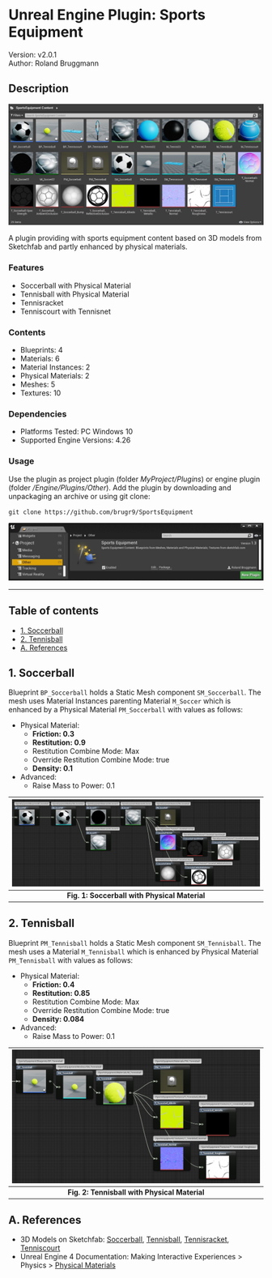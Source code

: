# Unreal Engine Plugin: Sports Equipment

Version: v2.0.1
<br>Author: Roland Bruggmann

## Description

![Screenshot of Plugin Content](Docs/ScreenshotPluginContent.jpg "Screenshot of Plugin Content")

A plugin providing with sports equipment content based on 3D models from Sketchfab and partly enhanced by physical materials.

### Features

* Soccerball with Physical Material
* Tennisball with Physical Material
* Tennisracket
* Tenniscourt with Tennisnet

### Contents

* Blueprints: 4
* Materials: 6
* Material Instances: 2
* Physical Materials: 2
* Meshes: 5
* Textures: 10

### Dependencies

* Platforms Tested: PC Windows 10
* Supported Engine Versions: 4.26

### Usage

Use the plugin as project plugin (folder *MyProject/Plugins*) or engine plugin (folder */Engine/Plugins/Other*). Add the plugin by downloading and unpackaging an archive or using git clone:

```shell
git clone https://github.com/brugr9/SportsEquipment
```

![Screenshot of Plugin](Docs/ScreenshotPlugin.jpg "Screenshot of Plugin")

---

## Table of contents

<!-- Start Document Outline -->

* [1. Soccerball](#1-soccerball)
* [2. Tennisball](#2-tennisball)
* [A. References](#a-references)

<!-- End Document Outline -->

<div style='page-break-after: always'></div>

## 1. Soccerball

Blueprint `BP_Soccerball` holds a Static Mesh component `SM_Soccerball`. The mesh uses Material Instances parenting Material `M_Soccer` which is enhanced by a Physical Material `PM_Soccerball` with values as follows:

* Physical Material:
  * **Friction: 0.3**
  * **Restitution: 0.9**
  * Restitution Combine Mode: Max
  * Override Restitution Combine Mode: true
  * **Density: 0.1**
* Advanced:
  * Raise Mass to Power: 0.1

|![Screenshot of Soccerball Reference Viewer](Docs/ScreenshotReferenceViewerSoccerball.jpg "Screenshot of Soccerball Reference Viewer")|
|:--:|
|**Fig. 1: Soccerball with Physical Material**|

<div style='page-break-after: always'></div>

## 2. Tennisball

Blueprint `PM_Tennisball` holds a Static Mesh component `SM_Tennisball`. The mesh uses a Material `M_Tennisball` which is enhanced by Physical Material `PM_Tennisball` with values as follows:

* Physical Material:
  * **Friction: 0.4**
  * **Restitution: 0.85**
  * Restitution Combine Mode: Max
  * Override Restitution Combine Mode: true
  * **Density: 0.084**
* Advanced:
  * Raise Mass to Power: 0.1

|![Screenshot of Tennisball Reference Viewer](Docs/ScreenshotReferenceViewerTennisball.jpg "Screenshot of Tennisball Reference Viewer")|
|:--:|
|**Fig. 2: Tennisball with Physical Material**|

## A. References

* 3D Models on Sketchfab: [Soccerball](https://sketchfab.com/3d-models/soccer-ball-d4c560493a0846c5943f3aeea58acb72), [Tennisball](https://sketchfab.com/3d-models/tennisball-83915826ee2d4fb79a6a28ee8ea4d0dc), [Tennisracket](https://sketchfab.com/3d-models/tennis-racket-c314dcce06ba488ca624957f579b8196), [Tenniscourt](https://sketchfab.com/3d-models/tennis-court-animation-fab5950b1b6f441da6a73c314f0cd04e)
* Unreal Engine 4 Documentation: Making Interactive Experiences > Physics > [Physical Materials](https://docs.unrealengine.com/en-US/InteractiveExperiences/Physics/PhysicalMaterials/index.html?utm_source=editor&utm_medium=docs&utm_campaign=rich_tooltips)
